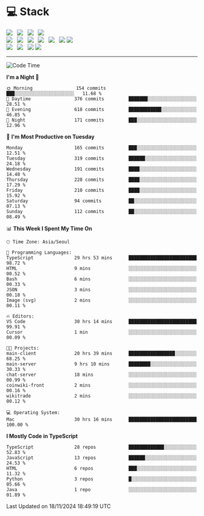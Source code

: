 <h1>💻 Stack</h1>
<div>
 <!-- badge : https://shields.io/ -->
 <!-- icon : https://simpleicons.org/?q=Get -->
 <img src="https://img.shields.io/badge/HTML5-e74c3c?style=flat-square&logo=HTML5&logoColor=white"/> &nbsp 
 <img src="https://img.shields.io/badge/CSS3-0A84FF?style=flat-square&logo=CSS3&logoColor=white"/> &nbsp 
 <img src="https://img.shields.io/badge/JavaScript-FFCD11?style=flat-square&logo=JavaScript&logoColor=white"/> &nbsp 
 <img src="https://img.shields.io/badge/TypeScript-3075C0?style=flat-square&logo=TypeScript&logoColor=white"/>
 <br/>
 <img src="https://img.shields.io/badge/Next-000000?style=flat-square&logo=nextdotjs&logoColor=white"/> &nbsp 
 <img src="https://img.shields.io/badge/React-00BCF6?style=flat-square&logo=React&logoColor=white"/> &nbsp 
 <img src="https://img.shields.io/badge/Redux-764ABC?style=flat-square&logo=Redux&logoColor=white"/> &nbsp
 <img src="https://img.shields.io/badge/Recoil-3578E5?style=flat-square&logo=recoil&logoColor=white"/> &nbsp
 <img src="https://img.shields.io/badge/React-Query-FF4154?style=flat-square&logo=reactquery&logoColor=white"/> &nbsp 
 <img src="https://img.shields.io/badge/styled%2Dcomponents-DB7093?style=flat-square&logo=styled%2Dcomponents&logoColor=white"/>
 <img src="https://img.shields.io/badge/CSS Modules-000000?style=flat-square&logo=CSS Modules&logoColor=white"/> &nbsp 
 <br/>
 <img src="https://img.shields.io/badge/Node-339933?style=flat-square&logo=Node.js&logoColor=white"/> &nbsp 
 <img src="https://img.shields.io/badge/Express-000000?style=flat-square&logo=Express&logoColor=white"/> &nbsp 
 <img src="https://img.shields.io/badge/MongoDB-47A248?style=flat-square&logo=MongoDB&logoColor=white"/>
 <img src="https://img.shields.io/badge/MariaDB-003545?style=flat-square&logo=mariadb&logoColor=white"/>
</div>

<hr>

<!--START_SECTION:waka-->
![Code Time](http://img.shields.io/badge/Code%20Time-1%2C588%20hrs%2035%20mins-blue)

**I'm a Night 🦉** 

```text
🌞 Morning                154 commits         ███░░░░░░░░░░░░░░░░░░░░░░   11.68 % 
🌆 Daytime                376 commits         ███████░░░░░░░░░░░░░░░░░░   28.51 % 
🌃 Evening                618 commits         ████████████░░░░░░░░░░░░░   46.85 % 
🌙 Night                  171 commits         ███░░░░░░░░░░░░░░░░░░░░░░   12.96 % 
```
📅 **I'm Most Productive on Tuesday** 

```text
Monday                   165 commits         ███░░░░░░░░░░░░░░░░░░░░░░   12.51 % 
Tuesday                  319 commits         ██████░░░░░░░░░░░░░░░░░░░   24.18 % 
Wednesday                191 commits         ████░░░░░░░░░░░░░░░░░░░░░   14.48 % 
Thursday                 228 commits         ████░░░░░░░░░░░░░░░░░░░░░   17.29 % 
Friday                   210 commits         ████░░░░░░░░░░░░░░░░░░░░░   15.92 % 
Saturday                 94 commits          ██░░░░░░░░░░░░░░░░░░░░░░░   07.13 % 
Sunday                   112 commits         ██░░░░░░░░░░░░░░░░░░░░░░░   08.49 % 
```


📊 **This Week I Spent My Time On** 

```text
🕑︎ Time Zone: Asia/Seoul

💬 Programming Languages: 
TypeScript               29 hrs 53 mins      █████████████████████████   98.72 % 
HTML                     9 mins              ░░░░░░░░░░░░░░░░░░░░░░░░░   00.52 % 
Bash                     6 mins              ░░░░░░░░░░░░░░░░░░░░░░░░░   00.33 % 
JSON                     3 mins              ░░░░░░░░░░░░░░░░░░░░░░░░░   00.18 % 
Image (svg)              2 mins              ░░░░░░░░░░░░░░░░░░░░░░░░░   00.11 % 

🔥 Editors: 
VS Code                  30 hrs 14 mins      █████████████████████████   99.91 % 
Cursor                   1 min               ░░░░░░░░░░░░░░░░░░░░░░░░░   00.09 % 

🐱‍💻 Projects: 
main-client              20 hrs 39 mins      █████████████████░░░░░░░░   68.25 % 
main-server              9 hrs 10 mins       ████████░░░░░░░░░░░░░░░░░   30.33 % 
chat-server              18 mins             ░░░░░░░░░░░░░░░░░░░░░░░░░   00.99 % 
coinwiki-front           2 mins              ░░░░░░░░░░░░░░░░░░░░░░░░░   00.16 % 
wikitrade                2 mins              ░░░░░░░░░░░░░░░░░░░░░░░░░   00.12 % 

💻 Operating System: 
Mac                      30 hrs 16 mins      █████████████████████████   100.00 % 
```

**I Mostly Code in TypeScript** 

```text
TypeScript               28 repos            █████████████░░░░░░░░░░░░   52.83 % 
JavaScript               13 repos            ██████░░░░░░░░░░░░░░░░░░░   24.53 % 
HTML                     6 repos             ███░░░░░░░░░░░░░░░░░░░░░░   11.32 % 
Python                   3 repos             █░░░░░░░░░░░░░░░░░░░░░░░░   05.66 % 
Java                     1 repo              ░░░░░░░░░░░░░░░░░░░░░░░░░   01.89 % 
```




 Last Updated on 18/11/2024 18:49:19 UTC
<!--END_SECTION:waka-->
